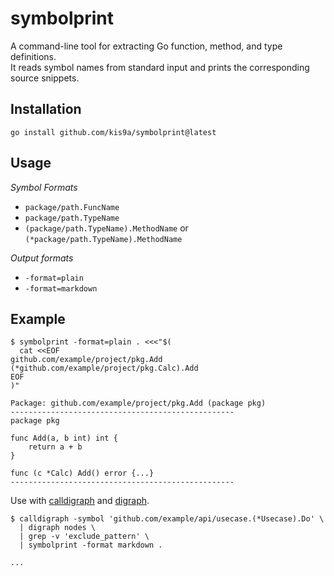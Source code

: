 # symbolprint

A command-line tool for extracting Go function, method, and type definitions.  
It reads symbol names from standard input and prints the corresponding source snippets.

## Installation  

```
go install github.com/kis9a/symbolprint@latest
```

## Usage

*Symbol Formats*
  - `package/path.FuncName`  
  - `package/path.TypeName`  
  - `(package/path.TypeName).MethodName` or `(*package/path.TypeName).MethodName`  

*Output formats*
  - `-format=plain`
  - `-format=markdown`
  
## Example

```
$ symbolprint -format=plain . <<<"$(
  cat <<EOF
github.com/example/project/pkg.Add
(*github.com/example/project/pkg.Calc).Add
EOF
)"

Package: github.com/example/project/pkg.Add (package pkg)
--------------------------------------------------
package pkg

func Add(a, b int) int {
    return a + b
}

func (c *Calc) Add() error {...}
--------------------------------------------------
```

Use with [calldigraph](https://github.com/kis9a/calldigraph) and [digraph](https://golang.org/x/tools/cmd/digraph).

```
$ calldigraph -symbol 'github.com/example/api/usecase.(*Usecase).Do' \
  | digraph nodes \
  | grep -v 'exclude_pattern' \
  | symbolprint -format markdown .

...
```
